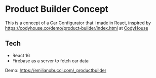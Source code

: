 # Product Builder Concept 

This is a concept of a Car Configurator that i made in React, inspired by https://codyhouse.co/demo/product-builder/index.html at [CodyHouse](https://codyhouse.co/)

## Tech
* React 16
* Firebase as a server to fetch car data

Demo: https://emilianobucci.com/_productbuilder
